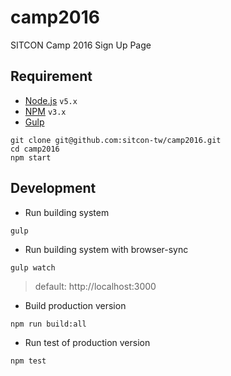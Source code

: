 # camp2016
SITCON Camp 2016 Sign Up Page

## Requirement

* [Node.js](https://nodejs.org/en/) `v5.x`
* [NPM](https://www.npmjs.com) `v3.x`
* [Gulp](http://gulpjs.com)

```
git clone git@github.com:sitcon-tw/camp2016.git
cd camp2016
npm start
```

## Development

* Run building system

```
gulp
```

* Run building system with browser-sync

```
gulp watch
```

> default: http://localhost:3000

* Build production version

```
npm run build:all
```

* Run test of production version

```
npm test
```
